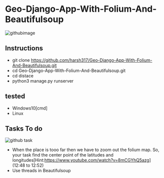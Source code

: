 # Geo-Django-App-With-Folium-And-Beautifulsoup
![githubimage](https://user-images.githubusercontent.com/66161239/102965569-1641b700-4514-11eb-8e7d-8db43fae8f49.png)

## Instructions
- git clone https://github.com/harsh317/Geo-Django-App-With-Folium-And-Beautifulsoup.git
- cd Geo-Django-App-With-Folium-And-Beautifulsoup.git
- cd distace
- python3 manage.py runserver
## tested
- Windows10[cmd]
- Linux
## Tasks To do
![github task](https://user-images.githubusercontent.com/66161239/102966035-11c9ce00-4515-11eb-8d0a-de80e73ca684.png)
- When the place is tooo far then we have to zoom out the folium map. So, your task find the center point of the latitudes and longitudes[Hint:https://www.youtube.com/watch?v=8mCGYhQ5azg] (12:48 to 12:52)
- Use threads in Beautifulsoup
